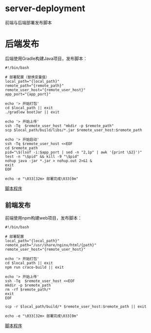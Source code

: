 # server-deployment

前端与后端部署发布脚本

# 后端发布

后端使用Gradle构建Java项目，发布脚本：

```shell
#!/bin/bash

# 部署配置（替换变量值）
local_path="{local_path}"
remote_path="{remote_path}"
remote_user_host="{remote_user_host}"
app_port="{app_port}"

echo '> 开始打包'
cd $local_path || exit
./gradlew bootJar || exit

echo '> 开始上传'
ssh -Tq  $remote_user_host "mkdir -p $remote_path"
scp $local_path/build/libs/*.jar $remote_user_host:$remote_path

echo '> 开始启动'
ssh -Tq $remote_user_host <<EOF
cd $remote_path
pid="\$(lsof -i:$app_port | sed -n "2,1p" | awk '{print \$2}')"
test -n "\$pid" && kill -9 "\$pid"
nohup java -jar *.jar > nohup.out 2>&1 &
exit
EOF

echo -e "\033[32m> 部署完成\033[0m"
```

[脚本程序](server-gradle-deployment.sh)

## 前端发布

前端使用npm构建web项目，发布脚本：

```shell
#!/bin/bash

# 部署配置
local_path="{local_path}"
remote_path="/usr/share/nginx/html/{path}"
remote_user_host="{remote_user_host}"

echo '> 开始打包'
cd $local_path || exit
npm run craco-build || exit

echo '> 开始上传'
ssh -Tq  $remote_user_host <<EOF
mkdir -p $remote_path
rm -rf $remote_path/*
exit
EOF

scp -r $local_path/build/* $remote_user_host:$remote_path || exit

echo -e "\033[32m> 部署完成\033[0m"

```

[脚本程序](web-npm-deployment.sh)

